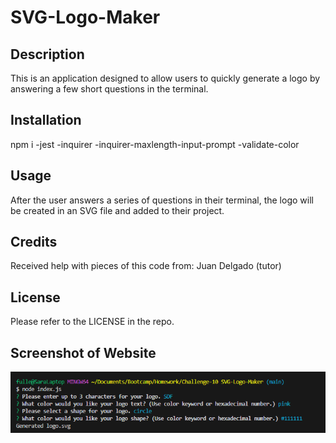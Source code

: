 # SVG-Logo-Maker

## Description

This is an application designed to allow users to quickly generate a logo by answering a few short questions in the terminal.

## Installation

npm i 
-jest
-inquirer
-inquirer-maxlength-input-prompt
-validate-color

## Usage

After the user answers a series of questions in their terminal, the logo will be created in an SVG file and added to their project.

## Credits

Received help with pieces of this code from: 
Juan Delgado (tutor)

## License

Please refer to the LICENSE in the repo.

## Screenshot of Website

![Alt text](./Assets/images/Screenshot%202024-01-31%20221550.png)